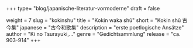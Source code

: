 +++
type= "blog/japanische-literatur-vormoderne"
draft = false

weight = 7
slug = "kokinshu"
title = "Kokin waka shū"
short = "Kokin shū 古今集"
japanese = "古今和歌集"
description = "erste poetlogische Ansätze"
author = "Ki no Tsurayuki,..."
genre = "Gedichtsammlung"
release = "ca. 903-914"
+++


